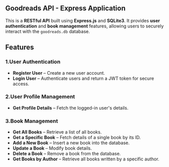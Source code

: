## Goodreads API - Express Application

This is a **RESTful API** built using **Express.js** and **SQLite3**. It provides **user authentication** and **book management** features, allowing users to securely interact with the `goodreads.db` database.

## Features

### 1.User Authentication
- **Register User** – Create a new user account.
- **Login User** – Authenticate users and return a JWT token for secure access.

### 2.User Profile Management
- **Get Profile Details** – Fetch the logged-in user's details.

### 3.Book Management
- **Get All Books** – Retrieve a list of all books.
- **Get a Specific Book** – Fetch details of a single book by its ID.
- **Add a New Book** – Insert a new book into the database.
- **Update a Book** – Modify book details.
- **Delete a Book** – Remove a book from the database.
- **Get Books by Author** – Retrieve all books written by a specific author.
